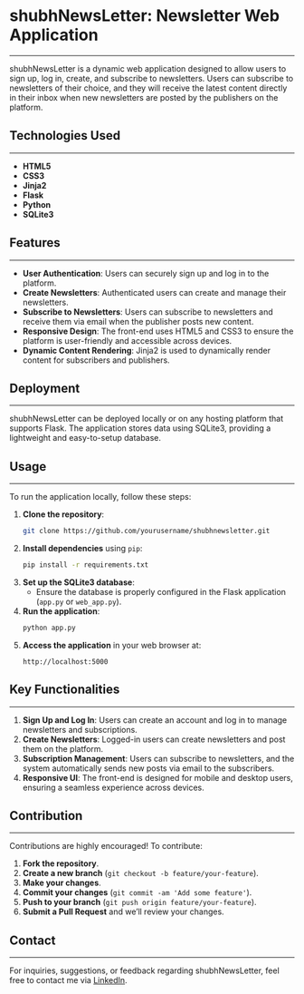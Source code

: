 # shubhNewsLetter: Newsletter Web Application
---
shubhNewsLetter is a dynamic web application designed to allow users to sign up, log in, create, and subscribe to newsletters. 
Users can subscribe to newsletters of their choice, and they will receive the latest content directly in their inbox when new newsletters are posted by the publishers on the platform.

## Technologies Used
---
- **HTML5**
- **CSS3**
- **Jinja2**
- **Flask**
- **Python**
- **SQLite3**

## Features
---
- **User Authentication**: Users can securely sign up and log in to the platform.
- **Create Newsletters**: Authenticated users can create and manage their newsletters.
- **Subscribe to Newsletters**: Users can subscribe to newsletters and receive them via email when the publisher posts new content.
- **Responsive Design**: The front-end uses HTML5 and CSS3 to ensure the platform is user-friendly and accessible across devices.
- **Dynamic Content Rendering**: Jinja2 is used to dynamically render content for subscribers and publishers.
  
## Deployment
---
shubhNewsLetter can be deployed locally or on any hosting platform that supports Flask. The application stores data using SQLite3, providing a lightweight and easy-to-setup database.

## Usage
---
To run the application locally, follow these steps:

1. **Clone the repository**:
   ```bash
   git clone https://github.com/yourusername/shubhnewsletter.git
   ```
2. **Install dependencies** using `pip`:
   ```bash
   pip install -r requirements.txt
   ```
3. **Set up the SQLite3 database**:
   - Ensure the database is properly configured in the Flask application (`app.py` or `web_app.py`).
4. **Run the application**:
   ```bash
   python app.py
   ```
5. **Access the application** in your web browser at:
   ```
   http://localhost:5000
   ```

## Key Functionalities
---
1. **Sign Up and Log In**: Users can create an account and log in to manage newsletters and subscriptions.
2. **Create Newsletters**: Logged-in users can create newsletters and post them on the platform.
3. **Subscription Management**: Users can subscribe to newsletters, and the system automatically sends new posts via email to the subscribers.
4. **Responsive UI**: The front-end is designed for mobile and desktop users, ensuring a seamless experience across devices.

## Contribution
---
Contributions are highly encouraged! To contribute:

1. **Fork the repository**.
2. **Create a new branch** (`git checkout -b feature/your-feature`).
3. **Make your changes**.
4. **Commit your changes** (`git commit -am 'Add some feature'`).
5. **Push to your branch** (`git push origin feature/your-feature`).
6. **Submit a Pull Request** and we’ll review your changes.

## Contact
---
For inquiries, suggestions, or feedback regarding shubhNewsLetter, feel free to contact me via [LinkedIn](https://linkedin.com/in/shubhamgurjar1).

